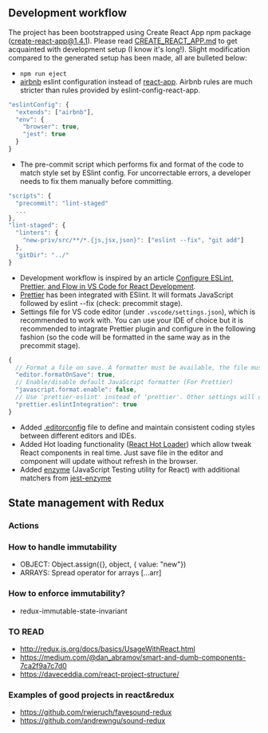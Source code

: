 ## Development workflow

The project has been bootstrapped using Create React App npm package (create-react-app@1.4.1). Please read [CREATE_REACT_APP.md](CREATE_REACT_APP.md) to get acquainted with development setup (I know it's long!). Slight modification compared to the generated setup has been made, all are bulleted below:
- `npm run eject`
- [airbnb](https://github.com/airbnb/javascript/tree/master/packages/eslint-config-airbnb) eslint configuration instead of [react-app](https://github.com/facebookincubator/create-react-app/tree/master/packages/eslint-config-react-app). Airbnb rules are much stricter than rules provided by eslint-config-react-app.
```js
"eslintConfig": {
  "extends": ["airbnb"],
  "env": {
    "browser": true,
    "jest": true
  }
}
``` 
- The pre-commit script which performs fix and format of the code to match style set by ESlint config. For uncorrectable errors, a developer needs to fix them manually before committing.
```js
"scripts": {
  "precommit": "lint-staged"
  ...
},
"lint-staged": {
  "linters": {
    "new-priv/src/**/*.{js,jsx,json}": ["eslint --fix", "git add"]
  },
  "gitDir": "../"
}
```
- Development workflow is inspired by an article [Configure ESLint, Prettier, and Flow in VS Code for React Development](https://hackernoon.com/configure-eslint-prettier-and-flow-in-vs-code-for-react-development-c9d95db07213).
- [Prettier](https://prettier.io) has been integrated with ESlint. It will formats JavaScript followed by eslint --fix (check: precommit stage).
- Settings file for VS code editor (under `.vscode/settings.json`), which is recommended to work with. You can use your IDE of choice but it is recommended to intagrate Prettier plugin and configure in the following fashion (so the code will be formatted in the same way as in the precommit stage).
```js
{
  // Format a file on save. A formatter must be available, the file must not be auto-saved, and editor must not be shutting down.
  "editor.formatOnSave": true,
  // Enable/disable default JavaScript formatter (For Prettier)
  "javascript.format.enable": false,
  // Use 'prettier-eslint' instead of 'prettier'. Other settings will only be fallbacks in case they could not be inferred from eslint rules.
  "prettier.eslintIntegration": true
}
```
- Added [.editorconfig](http://editorconfig.org) file to define and maintain consistent coding styles between different editors and IDEs.
- Added Hot loading functionality ([React Hot Loader](https://github.com/gaearon/react-hot-loader)) which allow tweak React components in real time. Just save file in the editor and component will update without refresh in the browser.
- Added [enzyme](https://github.com/airbnb/enzyme) (JavaScript Testing utility for React) with additional matchers from [jest-enzyme](https://github.com/blainekasten/enzyme-matchers)

## State management with Redux

### Actions

### How to handle immutability

- OBJECT: Object.assign({}, object, { value: "new"})
- ARRAYS: Spread operator for arrays [...arr]

### How to enforce immutability?

- redux-immutable-state-invariant

### TO READ

- http://redux.js.org/docs/basics/UsageWithReact.html
- https://medium.com/@dan_abramov/smart-and-dumb-components-7ca2f9a7c7d0
- https://daveceddia.com/react-project-structure/

### Examples of good projects in react&redux

- https://github.com/rwieruch/favesound-redux
- https://github.com/andrewngu/sound-redux

